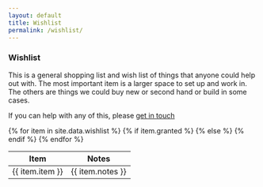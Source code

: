 ```yaml
---
layout: default
title: Wishlist
permalink: /wishlist/
---
```


<h3>Wishlist</h3>

<p>This is a general shopping list and wish list of things that anyone could help out with. The most important item is a larger space to set up and work in. The others are things we could buy new or second hand or build in some cases.</p>

<p>If you can help with any of this, please <a href="/contact/">get in touch</a></p>

<table class="table">
 <thead>
   <tr>
   <th>Item</th>
   <th>Notes</th>
   </tr>
 </thead>

<tbody>
{% for item in site.data.wishlist %}
{% if item.granted %}
   <tr style='text-decoration:line-through'>
{% else %}
   <tr>
{% endif %}
   <td>{{ item.item }}</td>
   <td>{{ item.notes }}</td>
   </tr>
{% endfor %}
</tbody>

</table>
